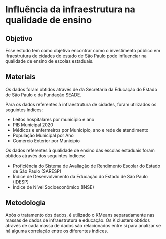 # Influência da infraestrutura na qualidade de ensino

## Objetivo
Esse estudo tem como objetivo encontrar como o investimento público em ifraestrutura de cidades do estado de São Paulo pode influenciar na qualidade de ensino de escolas estaduais.

## Materiais
Os dados foram obtidos através de da Secretaria da Educação do Estado de São Paulo e da Fundação SEADE.

Para os dados referentes à infraestrutura de cidades, foram utilizados os seguintes índices:
- Leitos hospitalares por município e ano
- PIB Municipal 2020
- Médicos e enfermeiros por Município, ano e rede de atendimento
- População Municipal por Ano
- Comércio Exterior por Município

Os dados referentes à qualidade de ensino das escolas estaduais foram obtidos através dos seguintes índices:
- Proficiência do Sistema de Avaliação de Rendimento Escolar do Estado de São Paulo (SARESP)
- Índice de Desenvolvimento da Educação do Estado de São Paulo (IDESP)
- Índice de Nível Socioeconômico (INSE)

## Metodologia
Após o tratamento dos dados, é utilizado o KMeans separadamente nas massas de dados de infraestrutura e educação.
Os K clusters obtidos através de cada massa de dados são relacionados entre si para analizar se há alguma correlação entre os diferentes índices.
